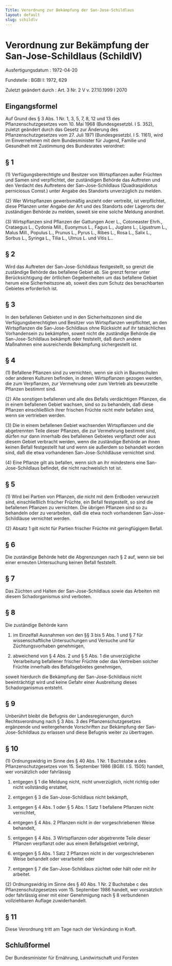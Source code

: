 ```yaml
---
Title: Verordnung zur Bekämpfung der San-Jose-Schildlaus
layout: default
slug: schildlv
---
```


# Verordnung zur Bekämpfung der San-Jose-Schildlaus (SchildlV)

Ausfertigungsdatum
:   1972-04-20

Fundstelle
:   BGBl I: 1972, 629

Zuletzt geändert durch
:   Art. 3 Nr. 2 V v. 27.10.1999 I 2070


## Eingangsformel

Auf Grund des § 3 Abs. 1 Nr. 1, 3, 5, 7, 8, 12 und 13 des
Pflanzenschutzgesetzes vom 10. Mai 1968 (Bundesgesetzbl. I S. 352),
zuletzt geändert durch das Gesetz zur Änderung des
Pflanzenschutzgesetzes vom 27. Juli 1971 (Bundesgesetzbl. I S. 1161),
wird im Einvernehmen mit dem Bundesminister für Jugend, Familie und
Gesundheit mit Zustimmung des Bundesrates verordnet:


## § 1

(1) Verfügungsberechtigte und Besitzer von Wirtspflanzen außer
Früchten und Samen sind verpflichtet, der zuständigen Behörde das
Auftreten und den Verdacht des Auftretens der San-Jose-Schildlaus
(Quadraspidiotus perniciosus Comst.) unter Angabe des Standorts
unverzüglich zu melden.

(2) Wer Wirtspflanzen gewerbsmäßig anzieht oder vertreibt, ist
verpflichtet, diese Pflanzen unter Angabe der Art und des Standorts
oder Lagerorts der zuständigen Behörde zu melden, soweit sie eine
solche Meldung anordnet.

(3) Wirtspflanzen sind Pflanzen der Gattungen Acer L., Cotoneaster
Ehrh., Crataegus L., Cydonia Mill., Euonymus L., Fagus L., Juglans L.,
Ligustrum L., Malus Mill., Populus L., Prunus L., Pyrus L., Ribes L.,
Rosa L., Salix L., Sorbus L., Syringa L., Tilia L., Ulmus L. und Vitis
L..


## § 2

Wird das Auftreten der San-Jose-Schildlaus festgestellt, so grenzt die
zuständige Behörde das befallene Gebiet ab. Sie grenzt ferner unter
Berücksichtigung der örtlichen Gegebenheiten um das befallene Gebiet
herum eine Sicherheitszone ab, soweit dies zum Schutz des benachbarten
Gebietes erforderlich ist.


## § 3

In den befallenen Gebieten und in den Sicherheitszonen sind die
Verfügungsberechtigten und Besitzer von Wirtspflanzen verpflichtet, an
den Wirtspflanzen die San-Jose-Schildlaus ohne Rücksicht auf ihr
tatsächliches Vorhandensein zu bekämpfen, soweit nicht die zuständige
Behörde die San-Jose-Schildlaus bekämpft oder feststellt, daß durch
andere Maßnahmen eine ausreichende Bekämpfung sichergestellt ist.


## § 4

(1) Befallene Pflanzen sind zu vernichten, wenn sie sich in
Baumschulen oder anderen Kulturen befinden, in denen Wirtspflanzen
gezogen werden, die zum Verpflanzen, zur Vermehrung oder zum Vertrieb
als bewurzelte Pflanzen bestimmt sind.

(2) Alle sonstigen befallenen und alle des Befalls verdächtigen
Pflanzen, die in einem befallenen Gebiet wachsen, sind so zu
behandeln, daß diese Pflanzen einschließlich ihrer frischen Früchte
nicht mehr befallen sind, wenn sie vertrieben werden.

(3) Die in einem befallenen Gebiet wachsenden Wirtspflanzen und die
abgetrennten Teile dieser Pflanzen, die zur Vermehrung bestimmt sind,
dürfen nur dann innerhalb des befallenen Gebietes verpflanzt oder aus
diesem Gebiet verbracht werden, wenn die zuständige Behörde an ihnen
keinen Befall festgestellt hat und wenn sie außerdem so behandelt
worden sind, daß die etwa vorhandenen San-Jose-Schildläuse vernichtet
sind.

(4) Eine Pflanze gilt als befallen, wenn sich an ihr mindestens eine
San-Jose-Schildlaus befindet, die nicht nachweislich tot ist.


## § 5

(1) Wird bei Partien von Pflanzen, die nicht mit dem Erdboden
verwurzelt sind, einschließlich frischer Früchte, ein Befall
festgestellt, so sind die befallenen Pflanzen zu vernichten. Die
übrigen Pflanzen sind so zu behandeln oder zu verarbeiten, daß die
etwa noch vorhandenen San-Jose-Schildläuse vernichtet werden.

(2) Absatz 1 gilt nicht für Partien frischer Früchte mit geringfügigem
Befall.


## § 6

Die zuständige Behörde hebt die Abgrenzungen nach § 2 auf, wenn sie
bei einer erneuten Untersuchung keinen Befall feststellt.


## § 7

Das Züchten und Halten der San-Jose-Schildlaus sowie das Arbeiten mit
diesem Schadorganismus sind verboten.


## § 8

Die zuständige Behörde kann

1.  im Einzelfall Ausnahmen von den §§ 3 bis 5 Abs. 1 und § 7 für
    wissenschaftliche Untersuchungen und Versuche und für
    Züchtungsvorhaben genehmigen,


2.  abweichend von § 4 Abs. 2 und § 5 Abs. 1 die unverzügliche
    Verarbeitung befallener frischer Früchte oder das Vertreiben solcher
    Früchte innerhalb des Befallsgebietes genehmigen,



soweit hierdurch die Bekämpfung der San-Jose-Schildlaus nicht
beeinträchtigt wird und keine Gefahr einer Ausbreitung dieses
Schadorganismus entsteht.


## § 9

Unberührt bleibt die Befugnis der Landesregierungen, durch
Rechtsverordnung nach § 3 Abs. 3 des Pflanzenschutzgesetzes ergänzende
und weitergehende Vorschriften zur Bekämpfung der San-Jose-Schildlaus
zu erlassen und diese Befugnis weiter zu übertragen.


## § 10

(1) Ordnungswidrig im Sinne des § 40 Abs. 1 Nr. 1 Buchstabe a des
Pflanzenschutzgesetzes vom 15. September 1986 (BGBl. I S. 1505)
handelt, wer vorsätzlich oder fahrlässig

1.  entgegen § 1 die Meldung nicht, nicht unverzüglich, nicht richtig oder
    nicht vollständig erstattet,


2.  entgegen § 3 die San-Jose-Schildlaus nicht bekämpft,


3.  entgegen § 4 Abs. 1 oder § 5 Abs. 1 Satz 1 befallene Pflanzen nicht
    vernichtet,


4.  entgegen § 4 Abs. 2 Pflanzen nicht in der vorgeschriebenen Weise
    behandelt,


5.  entgegen § 4 Abs. 3 Wirtspflanzen oder abgetrennte Teile dieser
    Pflanzen verpflanzt oder aus einem Befallsgebiet verbringt,


6.  entgegen § 5 Abs. 1 Satz 2 Pflanzen nicht in der vorgeschriebenen
    Weise behandelt oder verarbeitet oder


7.  entgegen § 7 die San-Jose-Schildlaus züchtet oder hält oder mit ihr
    arbeitet.




(2) Ordnungswidrig im Sinne des § 40 Abs. 1 Nr. 2 Buchstabe c des
Pflanzenschutzgesetzes vom 15. September 1986 handelt, wer vorsätzlich
oder fahrlässig einer mit einer Genehmigung nach § 8 verbundenen
vollziehbaren Auflage zuwiderhandelt.


## § 11

Diese Verordnung tritt am Tage nach der Verkündung in Kraft.


## Schlußformel

Der Bundesminister für Ernährung, Landwirtschaft und Forsten

